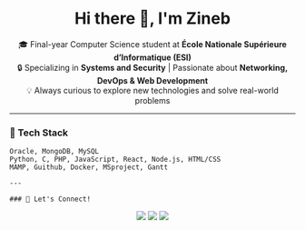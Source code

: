 <h1 align="center">Hi there 👋, I'm Zineb</h1>

<p align="center">
  🎓 Final-year Computer Science student at <strong>École Nationale Supérieure d’Informatique (ESI)</strong><br>
  🔒 Specializing in <strong>Systems and Security</strong> | Passionate about <strong>Networking, DevOps & Web Development</strong><br>
  💡 Always curious to explore new technologies and solve real-world problems
</p>

---

### 🚀 Tech Stack
```
Oracle, MongoDB, MySQL
Python, C, PHP, JavaScript, React, Node.js, HTML/CSS
MAMP, Guithub, Docker, MSproject, Gantt

---

### 🌱 Let's Connect!
```
<p align="center"> <a href="mailto:youremail@example.com"><img src="https://img.shields.io/badge/Email-D14836?style=flat&logo=gmail&logoColor=white"/></a> <a href="https://www.linkedin.com/in/zineb-ghod/"><img src="https://img.shields.io/badge/LinkedIn-0A66C2?style=flat&logo=linkedin&logoColor=white"/></a> <a href="https://github.com/your-username"><img src="https://img.shields.io/badge/GitHub-100000?style=flat&logo=github&logoColor=white"/></a> </p>
